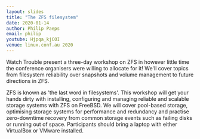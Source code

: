 ```yaml
---
layout: slides
title: "The ZFS filesystem"
date: 2020-01-14
author: Philip Paeps
email: philip
youtube: Hjpqa_kjCOI
venue: linux.conf.au 2020
---
```

Watch Trouble present a three-day workshop on ZFS in however little time the conference organisers were willing to allocate for it! We'll cover topics from filesystem reliability over snapshots and volume management to future directions in ZFS.

ZFS is known as 'the last word in filesystems'. This workshop will get your hands dirty with installing, configuring and managing reliable and scalable storage systems with ZFS on FreeBSD. We will cover pool-based storage, optimising storage systems for performance and redundancy and practise zero-downtime recovery from common storage events such as failing disks or running out of space. Participants should bring a laptop with either VirtualBox or VMware installed.

